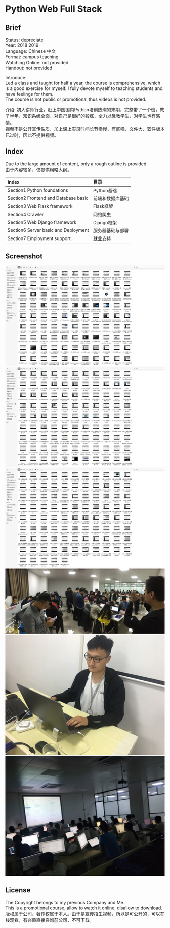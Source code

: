 Python Web Full Stack
===
## Brief
Status: depreciate  
Year: 2018 2019  
Language: Chinese 中文  
Format: campus teaching  
Watching Online: not provided  
Handout: not provided  

Introduce:  
Led a class and taught for half a year, the course is comprehensive, which is a good exercise for myself.
I fully devote myself to teaching students and have feelings for them.  
The course is not public or promotional,thus videos is not provided.  

介绍: 
初入讲师行业，赶上中国国内Python培训热潮的末期，完整带了一个班，教了半年，知识系统全面，对自己是很好的锻炼，全力以赴教学生，对学生也有感情。  
视频不是公开宣传性质、加上课上实录时间长节奏慢、有底噪、文件大、软件版本已过时，因此不提供视频。


## Index
Due to the large amount of content, only a rough outline is provided.  
由于内容较多，仅提供粗略大纲。  

| Index                                | 目录        |
|:-------------------------------------|:----------|
| Section1 Python foundations          | Python基础  |
| Section2 Frontend and Database basic | 前端和数据库基础  |
| Section3 Web Flask framework         | Flask框架   |
| Section4 Crawler                     | 网络爬虫      |
| Section5 Web Django framework        | Django框架  |
| Section6 Server basic and Deployment | 服务器基础与部署  |
| Section7 Employment support          | 就业支持      |


## Screenshot
![1](./README_IMG/1.png)
![2](./README_IMG/2.png)
![3](./README_IMG/3.png)
![4](./README_IMG/4.jpeg)
![5](./README_IMG/5.jpeg)
![6](./README_IMG/6.jpeg)

## License
The Copyright belongs to my previous Company and Me.  
This is a promotional course, allow to watch it online, disallow to download.  
版权属于公司，著作权属于本人。由于是宣传招生视频，所以是可公开的，可以在线观看，有兴趣直接咨询前公司，不可下载。